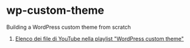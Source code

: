 # wp-custom-theme
Building a WordPress custom theme from scratch

1. [Elenco dei file di YouTube nella playlist "WordPress custom theme"](https://github.com/valentinarachiele/wp-custom-theme/blob/master/elenco-YT.md )
